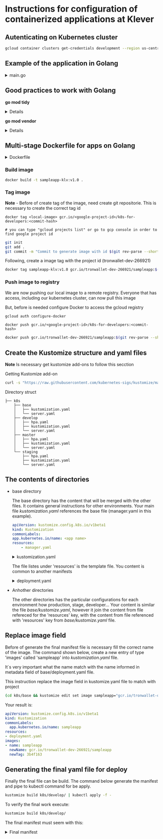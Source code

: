 # Instructions for configuration of containerized applications at Klever

## Autenticating on Kubernetes cluster

```bash
gcloud container clusters get-credentials development --region us-central1 --project tronwallet-dev-266921
```

## Example of the application in Golang

<details>
<summary>main.go</summary>

```go
package main

import (
	"fmt"
	"log"
	"net/http"
	"os"
)

func main() {
	// register hello function to handle all requests
	mux := http.NewServeMux()
	mux.HandleFunc("/", hello)
	// use PORT environment variable, or default to 8080
	port := os.Getenv("PORT")
	if port == "" {
		port = "8080"
	}
	// start the web server on port and accept requests
	log.Printf("Server listening on port %s", port)
	log.Fatal(http.ListenAndServe(":"+port, mux))
}

// hello responds to the request with a plain-text "Hello, world" message.
func hello(w http.ResponseWriter, r *http.Request) {
	log.Printf("Serving request: %s", r.URL.Path)
	host, _ := os.Hostname()
	fmt.Fprintf(w, "Hello, world!\n")
	fmt.Fprintf(w, "Version: 1.0.0\n")
	fmt.Fprintf(w, "Hostname: %s\n", host)
}
```
</details>

## Good practices to work with Golang

**go mod tidy**
<details>

```text
Ensures that the go.mod file matches the source code in the module. It adds any missing module requirements necessary to build the current module’s packages and dependencies, and it removes requirements on modules that don’t provide any relevant packages. It also adds any missing entries to go.sum and removes unnecessary entries.

The -e flag (added in Go 1.16) causes go mod tidy to attempt to proceed despite errors encountered while loading packages.

The -v flag causes go mod tidy to print information about removed modules to standard error.
```
</details>

**go mod vendor**

<details>

```text
The go mod vendor command constructs a directory named vendor in the main module’s root directory that contains copies of all packages needed to support builds and tests of packages in the main module. Packages that are only imported by tests of packages outside the main module are not included. As with go mod tidy and other module commands, build constraints except for ignore are not considered when constructing the vendor directory.

When vendoring is enabled, the go command will load packages from the vendor directory instead of downloading modules from their sources into the module cache and using packages those downloaded copies. See Vendoring for more information.
```
</details>

## Multi-stage Dockerfile for apps on Golang

<details>
<summary>Dockerfile</summary>

```Dockerfile
FROM golang:1.16-buster as builder
COPY . /go/src/github.com/klever-io/sampleapp
WORKDIR /go/src/github.com/klever-io/sampleapp
RUN go build -o "app" .
FROM debian:buster
RUN apt-get update \
    && apt-get install -y ca-certificates --no-install-recommends \
    && apt-get clean \
    && rm -rf /var/lib/apt/lists/* \
    && update-ca-certificates 
RUN addgroup klever \
    && adduser --disabled-password --gecos "" klever --uid 1000 --ingroup klever
COPY --from=builder --chown=klever:klever /go/src/github.com/klever-io/sampleapp/app /usr/local/bin/
RUN chmod +x /usr/local/bin/app
USER klever
WORKDIR /tmp
ENTRYPOINT [ "/usr/local/bin/app" ]
```
</details>

### Build image

```bash
docker build -t sampleapp-klv:v1.0 .
```

### Tag image

**Note** - Before of create tag of the image, need create git repositorie. This is necessary to create the correct tag id

```text
docker tag <local-image> gcr.io/<google-project-id>/k8s-for-developers:<commit-hash>

# you can type "gcloud projects list" or go to gcp console in order to find google project id
```

```bash
git init
git add .
git commit -m "Commit to generate image with id $(git rev-parse --short HEAD)"
```

Following, create a image tag with the project id (tronwallet-dev-266921)

```bash
docker tag sampleapp-klv:v1.0 gcr.io/tronwallet-dev-266921/sampleapp:$(git rev-parse --short HEAD)
```

### Push image to registry

We are now pushing our local image to a remote registry. Everyone that has access, including our kubernetes cluster, can now pull this image

But, before is needed configure Docker to access the gcloud registry

```bash
gcloud auth configure-docker
```

```text
docker push gcr.io/<google-project-id>/k8s-for-developers:<commit-hash>
```

```bash
docker push gcr.io/tronwallet-dev-266921/sampleapp:$(git rev-parse --short HEAD)
```

## Create the Kustomize structure and yaml files

**Note** Is necessary get kustomize add-ons to follow this secction

Getting Kustomize add-on

```bash
curl -s "https://raw.githubusercontent.com/kubernetes-sigs/kustomize/master/hack/install_kustomize.sh"  | bash
```

Directory struct

```text
├── k8s
    ├── base
    │   ├── kustomization.yaml
    │   └── server.yaml
    ├── develop
    │   ├── hpa.yaml
    │   ├── kustomization.yaml
    │   └── server.yaml
    ├── master
    │   ├── hpa.yaml
    │   ├── kustomization.yaml
    │   └── server.yaml
    └── staging
        ├── hpa.yaml
        ├── kustomization.yaml
        └── server.yaml
```

## The contents of directories

- base directory

    The base directory has the content that will be merged with the other files. It contains general instructions for other environments.
    Your main file *kustomization.yaml* references the base file (manager.yaml in this example).

    ```yaml
    apiVersion: kustomize.config.k8s.io/v1beta1
    kind: Kustomization
    commonLabels:
    app.kubernetes.io/name: <app name>
    resources:
        - manager.yaml
    ```

    <details>
    <summary>kustomization.yaml</summary>

    ```yaml
    apiVersion: kustomize.config.k8s.io/v1beta1
    kind: Kustomization
    commonLabels:
        app.kubernetes.io/name: sampleapp
    resources:
    - deployment.yaml
    ```
    </details>

    The file listes under 'resources' is the template file. You content is common to another manifests

    <details>
    <summary>deployment.yaml</summary>

    ```yaml
    apiVersion: apps/v1
    kind: Deployment
    metadata:
    name: sampleapp
    spec:
    selector:
        matchLabels:
        app: sampleapp
    template:
        metadata:
        labels:
            app: sampleapp
        spec:
        containers:
        - name: sampleapp
            image: sampleapp
            resources: {}
            ports:
            - containerPort: 8080
    ---
    apiVersion: v1
    kind: Service
    metadata:
    name: sampleapp
    spec:
    selector:
        app: sampleapp
    ports:
    - port: 8080
        targetPort: 8080
    ```
    </details>

- Anhother directories

    The other directories has the particular configurations for each environment how production, stage, developer...
    Your content is similar the file *base/kustomize.yaml*, however it join the content from file refereced for the  'resources' key, with the content from file referenced with 'resources' key from *base/kustomize.yaml* file.


## Replace image field

Before of generate the final manifest file is necessary fill the correct name of the image. The command shown below, create a new entry of type 'images' called 'sampleapp' into *kustomization.yaml* file.

It´s very important what the name match with the name informed in metadata field of base/deployment.yaml file.

This instruction replace the image field in kustomize.yaml file to match with project

```bash
(cd k8s/base && kustomize edit set image sampleapp="gcr.io/tronwallet-dev-266921/sampleapp:$(git rev-parse --short HEAD)")
```

Your result is:

```yaml
apiVersion: kustomize.config.k8s.io/v1beta1
kind: Kustomization
commonLabels:
  app.kubernetes.io/name: sampleapp
resources:
- deployment.yaml
images:
- name: sampleapp
  newName: gcr.io/tronwallet-dev-266921/sampleapp
  newTag: 3b4f163
```

## Generating the final yaml file for deploy

Finally the final file can be build. The command below generate the manifest and pipe to kubectl command for be apply.

```bash
kustomize build k8s/develop/ | kubectl apply -f -
```

To verify the final work execute:
```bash
kustomize build k8s/develop/
```

The final manifest must seem with this:

<details>
<summary>Final manifest</summary>

```yaml
apiVersion: v1
kind: Service
metadata:
  labels:
    app.kubernetes.io/name: sampleapp
    branch: development
    env: dev
  name: sampleapp
  namespace: sampleapp
spec:
  ports:
  - port: 8080
    targetPort: 8080
  selector:
    app: sampleapp
    app.kubernetes.io/name: sampleapp
    branch: development
    env: dev
---
apiVersion: apps/v1
kind: Deployment
metadata:
  labels:
    app.kubernetes.io/name: sampleapp
    branch: development
    env: dev
  name: sampleapp
  namespace: sampleapp
spec:
  selector:
    matchLabels:
      app: sampleapp
      app.kubernetes.io/name: sampleapp
      branch: development
      env: dev
  template:
    metadata:
      labels:
        app: sampleapp
        app.kubernetes.io/name: sampleapp
        branch: development
        env: dev
    spec:
      containers:
      - image: gcr.io/tronwallet-dev-266921/sampleapp:ed98a71
        name: sampleapp
        ports:
        - containerPort: 8080
        resources:
          limits:
            cpu: 200m
            memory: 256Mi
          requests:
            cpu: 30m
            memory: 64Mi
```

</details>